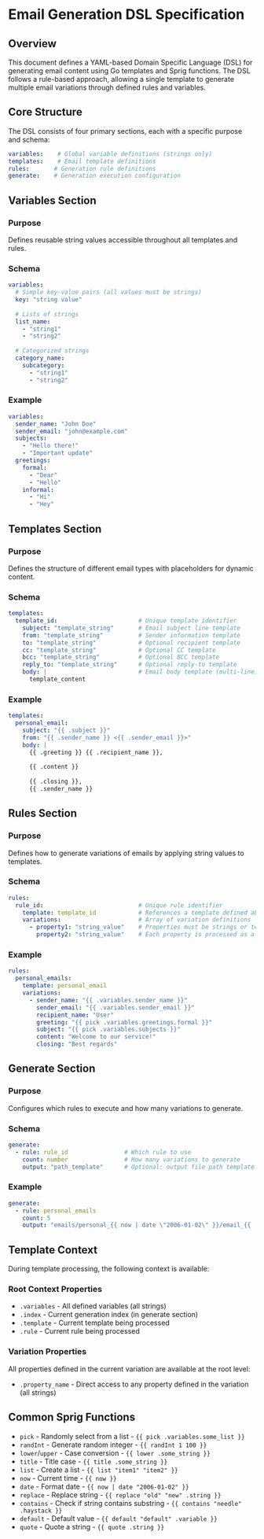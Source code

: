 # Email Generation DSL Specification

## Overview
This document defines a YAML-based Domain Specific Language (DSL) for generating email content using Go templates and Sprig functions. The DSL follows a rule-based approach, allowing a single template to generate multiple email variations through defined rules and variables.

## Core Structure

The DSL consists of four primary sections, each with a specific purpose and schema:

```yaml
variables:    # Global variable definitions (strings only)
templates:    # Email template definitions
rules:       # Generation rule definitions
generate:    # Generation execution configuration
```

## Variables Section

### Purpose
Defines reusable string values accessible throughout all templates and rules.

### Schema
```yaml
variables:
  # Simple key-value pairs (all values must be strings)
  key: "string value"
  
  # Lists of strings
  list_name:
    - "string1"
    - "string2"
  
  # Categorized strings
  category_name:
    subcategory: 
      - "string1"
      - "string2"
```

### Example
```yaml
variables:
  sender_name: "John Doe"
  sender_email: "john@example.com"
  subjects:
    - "Hello there!"
    - "Important update"
  greetings:
    formal:
      - "Dear"
      - "Hello"
    informal:
      - "Hi"
      - "Hey"
```

## Templates Section

### Purpose
Defines the structure of different email types with placeholders for dynamic content.

### Schema
```yaml
templates:
  template_id:                       # Unique template identifier
    subject: "template_string"       # Email subject line template
    from: "template_string"          # Sender information template
    to: "template_string"            # Optional recipient template
    cc: "template_string"            # Optional CC template
    bcc: "template_string"           # Optional BCC template
    reply_to: "template_string"      # Optional reply-to template
    body: |                          # Email body template (multi-line)
      template_content
```

### Example
```yaml
templates:
  personal_email:
    subject: "{{ .subject }}"
    from: "{{ .sender_name }} <{{ .sender_email }}>"
    body: |
      {{ .greeting }} {{ .recipient_name }},
      
      {{ .content }}
      
      {{ .closing }},
      {{ .sender_name }}
```

## Rules Section

### Purpose
Defines how to generate variations of emails by applying string values to templates.

### Schema
```yaml
rules:
  rule_id:                           # Unique rule identifier
    template: template_id            # References a template defined above
    variations:                      # Array of variation definitions
      - property1: "string_value"    # Properties must be strings or template strings
        property2: "string_value"    # Each property is processed as a template
```

### Example
```yaml
rules:
  personal_emails:
    template: personal_email      
    variations:                   
      - sender_name: "{{ .variables.sender_name }}"
        sender_email: "{{ .variables.sender_email }}"
        recipient_name: "User"
        greeting: "{{ pick .variables.greetings.formal }}"
        subject: "{{ pick .variables.subjects }}"
        content: "Welcome to our service!"
        closing: "Best regards"
```

## Generate Section

### Purpose
Configures which rules to execute and how many variations to generate.

### Schema
```yaml
generate:
  - rule: rule_id                # Which rule to use
    count: number                # How many variations to generate
    output: "path_template"      # Optional: output file path template
```

### Example
```yaml
generate:
  - rule: personal_emails    
    count: 5                
    output: "emails/personal_{{ now | date \"2006-01-02\" }}/email_{{ .index }}.txt"
```

## Template Context

During template processing, the following context is available:

### Root Context Properties
- `.variables` - All defined variables (all strings)
- `.index` - Current generation index (in generate section)
- `.template` - Current template being processed
- `.rule` - Current rule being processed

### Variation Properties
All properties defined in the current variation are available at the root level:
- `.property_name` - Direct access to any property defined in the variation (all strings)

## Common Sprig Functions

- `pick` - Randomly select from a list - `{{ pick .variables.some_list }}`
- `randInt` - Generate random integer - `{{ randInt 1 100 }}`
- `lower`/`upper` - Case conversion - `{{ lower .some_string }}`
- `title` - Title case - `{{ title .some_string }}`
- `list` - Create a list - `{{ list "item1" "item2" }}`
- `now` - Current time - `{{ now }}`
- `date` - Format date - `{{ now | date "2006-01-02" }}`
- `replace` - Replace string - `{{ replace "old" "new" .string }}`
- `contains` - Check if string contains substring - `{{ contains "needle" .haystack }}`
- `default` - Default value - `{{ default "default" .variable }}`
- `quote` - Quote a string - `{{ quote .string }}`